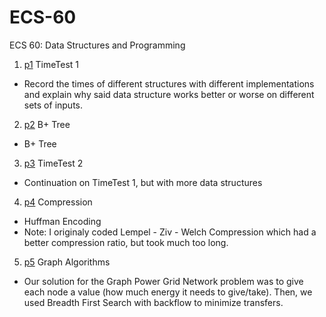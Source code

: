 # ECS-60
ECS 60: Data Structures and Programming


1. [p1](./p1) TimeTest 1
  * Record the times of different structures with different implementations and explain why said data structure works better or worse on different sets of inputs. 
2. [p2](./p2) B+ Tree
  * B+ Tree
3. [p3](./p3) TimeTest 2
  * Continuation on TimeTest 1, but with more data structures
4. [p4](./p4) Compression
  * Huffman Encoding
  * Note: I originaly coded Lempel - Ziv - Welch Compression which had a better compression ratio, but took much too long. 
5. [p5](./p5) Graph Algorithms
  * Our solution for the Graph Power Grid Network problem was to give each node a value (how much energy it needs to give/take). Then, we used Breadth First Search with backflow to minimize transfers. 
